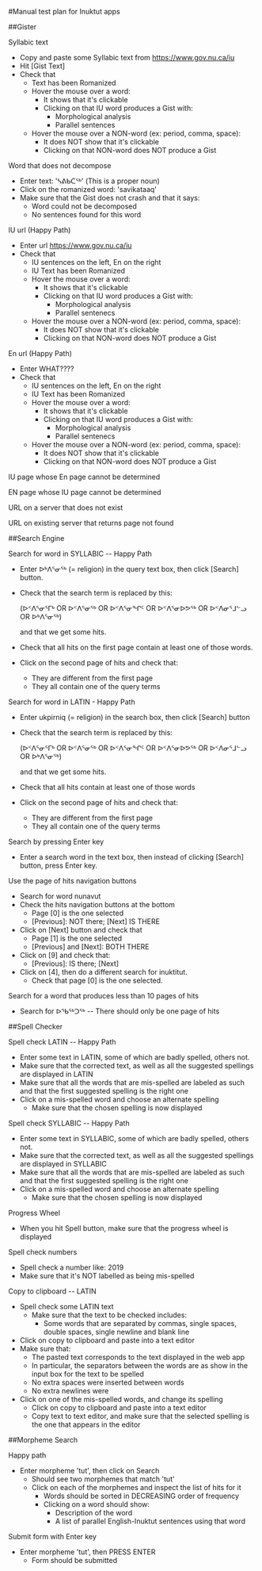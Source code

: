#Manual test plan for Inuktut apps

##Gister

Syllabic text
- Copy and paste some Syllabic text from https://www.gov.nu.ca/iu
- Hit [Gist Text]
- Check that 
  - Text has been Romanized
  - Hover the mouse over a word:
    - It shows that it's clickable
    - Clicking on that IU word produces a Gist with:
      - Morphological analysis
      - Parallel sentences
  - Hover the mouse over a NON-word (ex: period, comma, space):
    - It does NOT show that it's clickable
    - Clicking on that NON-word does NOT produce a Gist
    
Word that does not decompose
- Enter text: 'ᓴᕕᑲᑖᖅ' (This is a proper noun)
- Click on the romanized word: 'savikataaq'
- Make sure that the Gist does not crash and that it says:
  - Word could not be decomposed
  - No sentences found for this word
  
IU url (Happy Path)
- Enter url https://www.gov.nu.ca/iu
- Check that
  - IU sentences on the left, En on the right
  - IU Text has been Romanized
  - Hover the mouse over a word:
    - It shows that it's clickable
    - Clicking on that IU word produces a Gist with:
      - Morphological analysis
      - Parallel sentenecs
  - Hover the mouse over a NON-word (ex: period, comma, space):
    - It does NOT show that it's clickable
    - Clicking on that NON-word does NOT produce a Gist

En url (Happy Path)
- Enter WHAT????
- Check that
  - IU sentences on the left, En on the right
  - IU Text has been Romanized
  - Hover the mouse over a word:
    - It shows that it's clickable
    - Clicking on that IU word produces a Gist with:
      - Morphological analysis
      - Parallel sentenecs
  - Hover the mouse over a NON-word (ex: period, comma, space):
    - It does NOT show that it's clickable
    - Clicking on that NON-word does NOT produce a Gist

IU page whose En page cannot be determined

EN page whose IU page cannot be determined

URL on a server that does not exist

URL on existing server that returns page not found


##Search Engine

Search for word in SYLLABIC -- Happy Path
- Enter ᐅᒃᐱᕐᓂᖅ (= religion) in the query text box, then click [Search] 
  button.
- Check that the search term is replaced by this:

     (ᐅᑉᐱᕐᓂᕐᒥᒃ OR ᐅᑉᐱᕐᓂᖅ OR ᐅᑉᐱᕐᓂᖏᑦ OR ᐅᑉᐱᕐᓂᐅᕗᖅ OR ᐅᑉᐱᓂᕐᒧᓪᓗ OR ᐅᒃᐱᕐᓂᖅ)

  and that we get some hits.
- Check that all hits on the first page contain at least one of those words. 
- Click on the second page of hits and check that:
  - They are different from the first page
  - They all contain one of the query terms
  

Search for word in LATIN - Happy Path
- Enter ukpirniq (= religion) in the search box, then click [Search] button
- Check that the search term is replaced by this:

     (ᐅᑉᐱᕐᓂᕐᒥᒃ OR ᐅᑉᐱᕐᓂᖅ OR ᐅᑉᐱᕐᓂᖏᑦ OR ᐅᑉᐱᕐᓂᐅᕗᖅ OR ᐅᑉᐱᓂᕐᒧᓪᓗ OR ᐅᒃᐱᕐᓂᖅ)

  and that we get some hits.
- Check that all hits contain at least one of those words 
- Click on the second page of hits and check that:
  - They are different from the first page
  - They all contain one of the query terms

  
Search by pressing Enter key
- Enter a search word in the text box, then instead of clicking 
  [Search] button, press Enter key.
  
Use the page of hits navigation buttons
- Search for word nunavut
- Check the hits navigation buttons at the bottom
  - Page [0] is the one selected
  - [Previous]: NOT there; [Next] IS THERE
- Click on [Next] button and check that
  - Page [1] is the one selected
  - [Previous] and [Next]: BOTH THERE
- Click on [9] and check that:
  - [Previous]: IS there; [Next]
- Click on [4], then do a different search for inuktitut. 
  - Check that page [0] is the one selected.

  
Search for a word that produces less than 10 pages of hits
- Search for  ᐅᖃᖅᑐᖅ
-- There should only be one page of hits

##Spell Checker

Spell check LATIN -- Happy Path
- Enter some text in LATIN, some of which are badly spelled, others not. 
- Make sure that the corrected text, as well as all the suggested spellings
    are  displayed in LATIN
- Make sure that all the words that are mis-spelled are labeled as such and that
    the first suggested spelling is the right one 
- Click on a mis-spelled word and choose an alternate spelling
  - Make sure that the chosen spelling is now displayed
    
Spell check SYLLABIC -- Happy Path
- Enter some text in SYLLABIC, some of which are badly spelled, others not. 
- Make sure that  the corrected text, as well as all the suggested spellings
    are  displayed in SYLLABIC
- Make sure that all the words that are mis-spelled are labeled as such and that
    the first suggested spelling is the right one     
- Click on a mis-spelled word and choose an alternate spelling
  - Make sure that the chosen spelling is now displayed
    
    
Progress Wheel
- When you hit Spell button, make sure that the progress wheel is displayed
    
 Spell check numbers
 - Spell check a number like: 2019
 - Make sure that it's NOT labelled as being mis-spelled
   
 Copy to clipboard -- LATIN
 - Spell check some LATIN text
   - Make sure that the text to be checked includes:
     - Some words that are separated by commas, single spaces, double spaces, 
       single newline and blank line
 - Click on copy to clipboard and paste into a text editor
 - Make sure that:
   - The pasted text corresponds to the text displayed in the web app
   - In particular, the separators between the words are as show in the input box for the
     text to be spelled
   - No extra spaces were inserted between words
   - No extra newlines were 
- Click on one of the mis-spelled words, and change its spelling
  - Click on copy to clipboard and paste into a text editor
  - Copy text to text editor, and make sure that the selected spelling is the one that
    appears in the editor
    
##Morpheme Search

Happy path
- Enter morpheme 'tut', then click on Search
  - Should see two  morphemes that match 'tut'
  - Click on each of the morphemes and inspect the list of hits for it
    - Words should be sorted in DECREASING order of frequency
    - Clicking on a word should show:
      - Description of the word
      - A list of parallel English-Inuktut sentences using that word
  
Submit form with Enter key
- Enter morpheme 'tut', then PRESS ENTER
  - Form should be submitted 
 